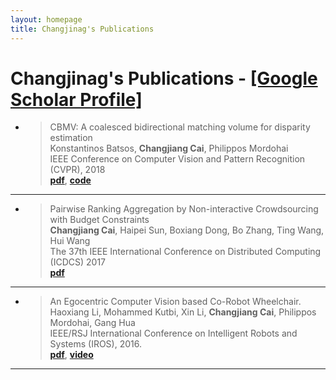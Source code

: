 ```yaml
---
layout: homepage
title: Changjinag's Publications
---
```


# Changjinag's Publications - [\[Google Scholar Profile\]](https://scholar.google.com/citations?user=3z8yQkQAAAAJ&hl=en)

- > CBMV: A coalesced bidirectional matching volume for disparity estimation  
    Konstantinos Batsos, **Changjiang Cai**, Philippos Mordohai  
    IEEE Conference on Computer Vision and Pattern Recognition (CVPR), 2018  
    [**pdf**](http://openaccess.thecvf.com/content_cvpr_2018/CameraReady/0598.pdf), [**code**](https://github.com/kbatsos/CBMV/tree/master)

---

- > Pairwise Ranking Aggregation by Non-interactive Crowdsourcing with Budget Constraints  
    **Changjiang Cai**, Haipei Sun, Boxiang Dong, Bo Zhang, Ting Wang, Hui Wang  
    The 37th IEEE International Conference on Distributed Computing (ICDCS) 2017  
    [**pdf**](https://ieeexplore.ieee.org/stamp/stamp.jsp?tp=&arnumber=7980235)

---

- > An Egocentric Computer Vision based Co-Robot Wheelchair.  
    Haoxiang Li, Mohammed Kutbi, Xin Li, **Changjiang Cai**, Philippos Mordohai, Gang Hua  
    IEEE/RSJ International Conference on Intelligent Robots and Systems (IROS), 2016.  
    [**pdf**](https://www.cs.stevens.edu/~mordohai/public/Li_EgocentricVisionWheelchair16.pdf), [**video**](https://www.youtube.com/watch?v=iqKp9Z0hNqI)  

---



